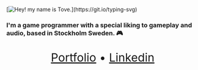 [![Hey! my name is Tove.](https://readme-typing-svg.herokuapp.com/?lines=Hey!+My+name+is+Tove.;)](https://git.io/typing-svg)

### I'm a game programmer with a special liking to **gameplay** and **audio**, based in Stockholm Sweden. :video_game:

<p align="center"; style="font-size:30px"; style="font-family:'Courier New'">
  <a href="https://tovebac.wixsite.com/portfolio">Portfolio</a> •
  <a href="https://www.linkedin.com/in/tove-backenroth-24a42721a/">Linkedin</a>
</p>
